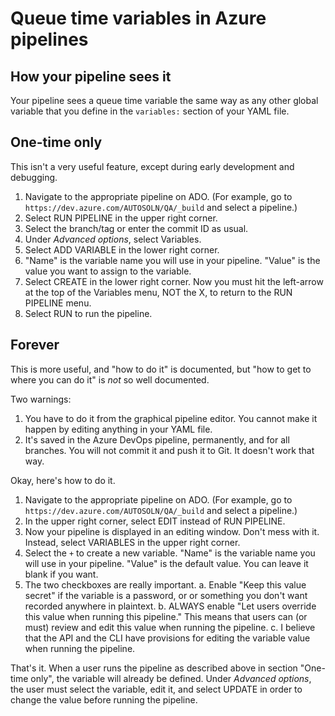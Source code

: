 # Queue time variables in Azure pipelines

## How your pipeline sees it

Your pipeline sees a queue time variable the same way as any other
global variable that you define in the `variables:` section of your YAML file.

## One-time only

This isn't a very useful feature, except during early development and 
debugging.

1. Navigate to the appropriate pipeline on ADO. (For example, go to 
  `https://dev.azure.com/AUTOSOLN/QA/_build` and select a pipeline.)
2. Select RUN PIPELINE in the upper right corner.
3. Select the branch/tag or enter the commit ID as usual.
4. Under _Advanced options_, select Variables.
5. Select ADD VARIABLE in the lower right corner.
6. "Name" is the variable name you will use in your pipeline. "Value" is 
  the value you want to assign to the variable.
7. Select CREATE in the lower right corner. Now you must hit the left-arrow
  at the top of the Variables menu, NOT the X, to return to the RUN PIPELINE
  menu. 
8. Select RUN to run the pipeline.



## Forever

This is more useful, and "how to do it" is documented, but "how to get to
where you can do it" is _not_ so well documented.

Two warnings:
1. You have to do it from the graphical pipeline editor. You cannot make
  it happen by editing anything in your YAML file.
2. It's saved in the Azure DevOps pipeline, permanently, and for all branches.
  You will not commit it and push it to Git. It doesn't work that way.

Okay, here's how to do it.
1. Navigate to the appropriate pipeline on ADO. (For example, go to 
  `https://dev.azure.com/AUTOSOLN/QA/_build` and select a pipeline.)
2. In the upper right corner, select EDIT instead of RUN PIPELINE.
3. Now your pipeline is displayed in an editing window. Don't mess with it.
  Instead, select VARIABLES in the upper right corner.
4. Select the `+` to create a new variable. "Name" is the variable name you
  will use in your pipeline. "Value" is the default value. You can leave it 
  blank if you want. 
5. The two checkboxes are really important.
  a. Enable "Keep this value secret" if the variable is a password, or 
    or something you don't want recorded anywhere in plaintext.
  b. ALWAYS enable "Let users override this value when running this pipeline."
    This means that users can (or must) review and edit this value when 
    running the pipeline.
  c. I believe that the API and the CLI have provisions for editing the 
    variable value when running the pipeline.

That's it. When a user runs the pipeline as described above in section 
"One-time only", the variable will already be defined. Under 
_Advanced options_, the user must select the variable, edit it, and select 
UPDATE in order to change the value before running the pipeline.

